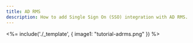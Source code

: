 ```yaml
---
title: AD RMS
description: How to add Single Sign On (SSO) integration with AD RMS.
---
```

<%= include('./_template', {
  image1: "tutorial-adrms.png"
}) %>
